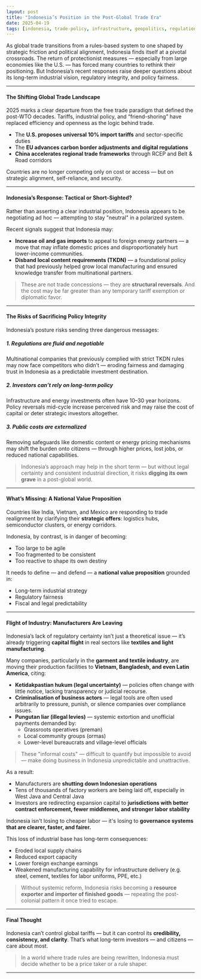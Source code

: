 ```yaml
---
layout: post
title: "Indonesia’s Position in the Post-Global Trade Era"
date: 2025-04-19
tags: [indonesia, trade-policy, infrastructure, geopolitics, regulation]
---
```


As global trade transitions from a rules-based system to one shaped by strategic friction and political alignment, Indonesia finds itself at a pivotal crossroads. The return of protectionist measures — especially from large economies like the U.S. — has forced many countries to rethink their positioning. But Indonesia’s recent responses raise deeper questions about its long-term industrial vision, regulatory integrity, and policy fairness.

---

#### The Shifting Global Trade Landscape

2025 marks a clear departure from the free trade paradigm that defined the post-WTO decades. Tariffs, industrial policy, and “friend-shoring” have replaced efficiency and openness as the logic behind trade.

- The **U.S. proposes universal 10% import tariffs** and sector-specific duties
- The **EU advances carbon border adjustments and digital regulations**
- **China accelerates regional trade frameworks** through RCEP and Belt & Road corridors

Countries are no longer competing only on cost or access — but on strategic alignment, self-reliance, and security.

---

#### Indonesia’s Response: Tactical or Short-Sighted?

Rather than asserting a clear industrial position, Indonesia appears to be negotiating ad hoc — attempting to stay "neutral" in a polarized system.

Recent signals suggest that Indonesia may:

- **Increase oil and gas imports** to appeal to foreign energy partners — a move that may inflate domestic prices and disproportionately hurt lower-income communities.
- **Disband local content requirements (TKDN)** — a foundational policy that had previously helped grow local manufacturing and ensured knowledge transfer from multinational partners.

> These are not trade concessions — they are **structural reversals**. And the cost may be far greater than any temporary tariff exemption or diplomatic favor.

---

#### The Risks of Sacrificing Policy Integrity

Indonesia’s posture risks sending three dangerous messages:

##### 1. **Regulations are fluid and negotiable**
Multinational companies that previously complied with strict TKDN rules may now face competitors who didn’t — eroding fairness and damaging trust in Indonesia as a predictable investment destination.

##### 2. **Investors can’t rely on long-term policy**
Infrastructure and energy investments often have 10–30 year horizons. Policy reversals mid-cycle increase perceived risk and may raise the cost of capital or deter strategic investors altogether.

##### 3. **Public costs are externalized**
Removing safeguards like domestic content or energy pricing mechanisms may shift the burden onto citizens — through higher prices, lost jobs, or reduced national capabilities.

> Indonesia’s approach may help in the short term — but without legal certainty and consistent industrial direction, it risks **digging its own grave** in a post-global world.

---

#### What’s Missing: A National Value Proposition

Countries like India, Vietnam, and Mexico are responding to trade realignment by clarifying their **strategic offers**: logistics hubs, semiconductor clusters, or energy corridors.

Indonesia, by contrast, is in danger of becoming:

- Too large to be agile
- Too fragmented to be consistent
- Too reactive to shape its own destiny

It needs to define — and defend — a **national value proposition** grounded in:
- Long-term industrial strategy
- Regulatory fairness
- Fiscal and legal predictability

---


#### Flight of Industry: Manufacturers Are Leaving

Indonesia’s lack of regulatory certainty isn’t just a theoretical issue — it’s already triggering **capital flight** in real sectors like **textiles and light manufacturing**.

Many companies, particularly in the **garment and textile industry**, are moving their production facilities to **Vietnam, Bangladesh, and even Latin America**, citing:

- **Ketidakpastian hukum (legal uncertainty)** — policies often change with little notice, lacking transparency or judicial recourse.
- **Criminalisation of business actors** — legal tools are often used arbitrarily to pressure, punish, or silence companies over compliance issues.
- **Pungutan liar (illegal levies)** — systemic extortion and unofficial payments demanded by:
  - Grassroots operatives (preman)
  - Local community groups (ormas)
  - Lower-level bureaucrats and village-level officials

> These "informal costs" — difficult to quantify but impossible to avoid — make doing business in Indonesia unpredictable and unattractive.

As a result:
- Manufacturers are **shutting down Indonesian operations**
- Tens of thousands of factory workers are being laid off, especially in West Java and Central Java
- Investors are redirecting expansion capital to **jurisdictions with better contract enforcement, fewer middlemen, and stronger labor stability**

Indonesia isn't losing to cheaper labor — it's losing to **governance systems that are clearer, faster, and fairer.**

This loss of industrial base has long-term consequences:
- Eroded local supply chains
- Reduced export capacity
- Lower foreign exchange earnings
- Weakened manufacturing capability for infrastructure delivery (e.g. steel, cement, textiles for labor uniforms, PPE, etc.)

> Without systemic reform, Indonesia risks becoming a **resource exporter and importer of finished goods** — repeating the post-colonial pattern it once tried to escape.

---

#### Final Thought

Indonesia can’t control global tariffs — but it can control its **credibility, consistency, and clarity**. That’s what long-term investors — and citizens — care about most.

> In a world where trade rules are being rewritten, Indonesia must decide whether to be a price taker or a rule shaper.

---
